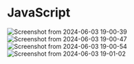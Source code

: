 # JavaScript
![Screenshot from 2024-06-03 19-00-39](https://github.com/MahdiLcoder/JavaScript/assets/113045607/9c574e51-8a8d-43b2-9ca2-28a28d2a6c9c)
![Screenshot from 2024-06-03 19-00-47](https://github.com/MahdiLcoder/JavaScript/assets/113045607/e674d4ca-b633-4528-8e7d-ffccf19e28bc)
![Screenshot from 2024-06-03 19-00-54](https://github.com/MahdiLcoder/JavaScript/assets/113045607/77f52225-7b04-40cb-b98f-9f6e3f82c58d)
![Screenshot from 2024-06-03 19-01-02](https://github.com/MahdiLcoder/JavaScript/assets/113045607/43df18f7-1683-492f-8102-012cb3d82cf1)
